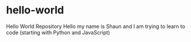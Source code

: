 # hello-world
Hello World Repository
Hello my name is Shaun and I am trying to learn to code (starting with Python and JavaScript)

